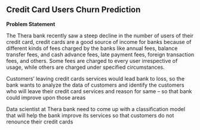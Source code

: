 ## **Credit Card Users Churn Prediction**

**Problem Statement**

The Thera bank recently saw a steep decline in the number of users of their credit card, credit
cards are a good source of income for banks because of different kinds of fees charged by the banks
like annual fees, balance transfer fees, and cash advance fees, late payment fees, foreign transaction
fees, and others. Some fees are charged to every user irrespective of usage, while others are charged
under specified circumstances.

Customers’ leaving credit cards services would lead bank to loss, so the bank wants to analyze the
data of customers and identify the customers who will leave their credit card services and reason
for same – so that bank could improve upon those areas

Data scientist at Thera bank need to come up with a classification model that will help
the bank improve its services so that customers do not renounce their credit cards
